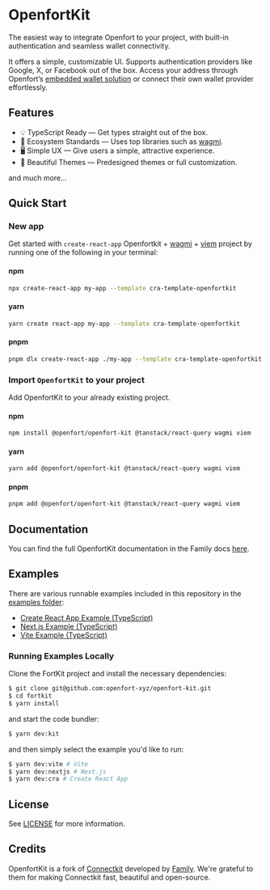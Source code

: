 # OpenfortKit

The easiest way to integrate Openfort to your project, with built-in authentication and seamless wallet connectivity.

It offers a simple, customizable UI. Supports authentication providers like Google, X, or Facebook out of the box. Access your address through Openfort’s [embedded wallet solution](https://www.openfort.xyz/docs/guides/javascript/embedded-signer/recovery) or connect their own wallet provider effortlessly.

## Features

- 💡 TypeScript Ready — Get types straight out of the box.
- 🌱 Ecosystem Standards — Uses top libraries such as [wagmi](https://github.com/wagmi-dev/wagmi).
- 🖥️ Simple UX — Give users a simple, attractive experience.
- 🎨 Beautiful Themes — Predesigned themes or full customization.

and much more...

## Quick Start

### New app

Get started with `create-react-app` Openfortkit + [wagmi](https://wagmi.sh/) + [viem](https://viem.sh) project by running one of the following in your terminal:

#### npm

```sh
npx create-react-app my-app --template cra-template-openfortkit
```

#### yarn

```sh
yarn create react-app my-app --template cra-template-openfortkit
```

#### pnpm

```sh
pnpm dlx create-react-app ./my-app --template cra-template-openfortkit
```

### Import `OpenfortKit` to your project

Add OpenfortKit to your already existing project.

#### npm

```sh
npm install @openfort/openfort-kit @tanstack/react-query wagmi viem
```

#### yarn

```sh
yarn add @openfort/openfort-kit @tanstack/react-query wagmi viem
```

#### pnpm

```sh
pnpm add @openfort/openfort-kit @tanstack/react-query wagmi viem
```

## Documentation

You can find the full OpenfortKit documentation in the Family docs [here]().

## Examples

There are various runnable examples included in this repository in the [examples folder](https://github.com/openfort-xyz/openfort-kit/tree/main/examples):

- [Create React App Example (TypeScript)](https://github.com/openfort-xyz/openfort-kit/tree/main/examples/cra)
- [Next.js Example (TypeScript)](https://github.com/openfort-xyz/openfort-kit/tree/main/examples/nextjs)
- [Vite Example (TypeScript)](https://github.com/openfort-xyz/openfort-kit/tree/main/examples/vite)

### Running Examples Locally

Clone the FortKit project and install the necessary dependencies:

```sh
$ git clone git@github.com:openfort-xyz/openfort-kit.git
$ cd fortkit
$ yarn install
```

and start the code bundler:

```sh
$ yarn dev:kit
```

and then simply select the example you'd like to run:

```sh
$ yarn dev:vite # Vite
$ yarn dev:nextjs # Next.js
$ yarn dev:cra # Create React App
```

## License

See [LICENSE](https://github.com/openfort-xyz/openfort-kit/blob/main/LICENSE) for more information.

## Credits

OpenfortKit is a fork of [Connectkit](https://github.com/openfort-xyz/openfort-kit) developed by [Family](https://family.co). We're grateful to them for making Connectkit fast, beautiful and open-source.

